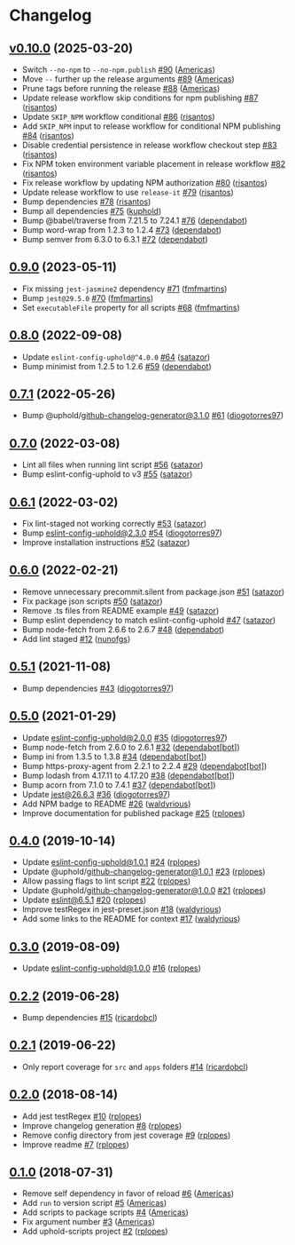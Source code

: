 # Changelog

## [v0.10.0](https://github.com/uphold/uphold-scripts/releases/tag/v0.10.0) (2025-03-20)
- Switch `--no-npm` to `--no-npm.publish` [\#90](https://github.com/uphold/uphold-scripts/pull/90) ([Americas](https://github.com/Americas))
- Move `--` further up the release arguments [\#89](https://github.com/uphold/uphold-scripts/pull/89) ([Americas](https://github.com/Americas))
- Prune tags before running the release [\#88](https://github.com/uphold/uphold-scripts/pull/88) ([Americas](https://github.com/Americas))
- Update release workflow skip conditions for npm publishing [\#87](https://github.com/uphold/uphold-scripts/pull/87) ([risantos](https://github.com/risantos))
- Update `SKIP_NPM` workflow conditional [\#86](https://github.com/uphold/uphold-scripts/pull/86) ([risantos](https://github.com/risantos))
- Add `SKIP_NPM` input to release workflow for conditional NPM publishing [\#84](https://github.com/uphold/uphold-scripts/pull/84) ([risantos](https://github.com/risantos))
- Disable credential persistence in release workflow checkout step [\#83](https://github.com/uphold/uphold-scripts/pull/83) ([risantos](https://github.com/risantos))
- Fix NPM token environment variable placement in release workflow [\#82](https://github.com/uphold/uphold-scripts/pull/82) ([risantos](https://github.com/risantos))
- Fix release workflow by updating NPM authorization [\#80](https://github.com/uphold/uphold-scripts/pull/80) ([risantos](https://github.com/risantos))
- Update release workflow to use `release-it` [\#79](https://github.com/uphold/uphold-scripts/pull/79) ([risantos](https://github.com/risantos))
- Bump dependencies [\#78](https://github.com/uphold/uphold-scripts/pull/78) ([risantos](https://github.com/risantos))
- Bump all dependencies [\#75](https://github.com/uphold/uphold-scripts/pull/75) ([kuphold](https://github.com/kuphold))
- Bump @babel/traverse from 7.21.5 to 7.24.1 [\#76](https://github.com/uphold/uphold-scripts/pull/76) ([dependabot](https://github.com/apps/dependabot))
- Bump word-wrap from 1.2.3 to 1.2.4 [\#73](https://github.com/uphold/uphold-scripts/pull/73) ([dependabot](https://github.com/apps/dependabot))
- Bump semver from 6.3.0 to 6.3.1 [\#72](https://github.com/uphold/uphold-scripts/pull/72) ([dependabot](https://github.com/apps/dependabot))

## [0.9.0](https://github.com/uphold/uphold-scripts/releases/tag/v0.9.0) (2023-05-11)
- Fix missing `jest-jasmine2` dependency [\#71](https://github.com/uphold/uphold-scripts/pull/71) ([fmfmartins](https://github.com/fmfmartins))
- Bump `jest@29.5.0` [\#70](https://github.com/uphold/uphold-scripts/pull/70) ([fmfmartins](https://github.com/fmfmartins))
- Set `executableFile` property for all scripts [\#68](https://github.com/uphold/uphold-scripts/pull/68) ([fmfmartins](https://github.com/fmfmartins))

## [0.8.0](https://github.com/uphold/uphold-scripts/releases/tag/v0.8.0) (2022-09-08)
- Update `eslint-config-uphold@^4.0.0` [\#64](https://github.com/uphold/uphold-scripts/pull/64) ([satazor](https://github.com/satazor))
- Bump minimist from 1.2.5 to 1.2.6 [\#59](https://github.com/uphold/uphold-scripts/pull/59) ([dependabot](https://github.com/apps/dependabot))

## [0.7.1](https://github.com/uphold/uphold-scripts/releases/tag/v0.7.1) (2022-05-26)
- Bump @uphold/github-changelog-generator@3.1.0 [\#61](https://github.com/uphold/uphold-scripts/pull/61) ([diogotorres97](https://github.com/diogotorres97))

## [0.7.0](https://github.com/uphold/uphold-scripts/releases/tag/v0.7.0) (2022-03-08)
- Lint all files when running lint script [\#56](https://github.com/uphold/uphold-scripts/pull/56) ([satazor](https://github.com/satazor))
- Bump eslint-config-uphold to v3 [\#55](https://github.com/uphold/uphold-scripts/pull/55) ([satazor](https://github.com/satazor))

## [0.6.1](https://github.com/uphold/uphold-scripts/releases/tag/v0.6.1) (2022-03-02)
- Fix lint-staged not working correctly [\#53](https://github.com/uphold/uphold-scripts/pull/53) ([satazor](https://github.com/satazor))
- Bump eslint-config-uphold@2.3.0 [\#54](https://github.com/uphold/uphold-scripts/pull/54) ([diogotorres97](https://github.com/diogotorres97))
- Improve installation instructions [\#52](https://github.com/uphold/uphold-scripts/pull/52) ([satazor](https://github.com/satazor))

## [0.6.0](https://github.com/uphold/uphold-scripts/releases/tag/v0.6.0) (2022-02-21)
- Remove unnecessary precommit.silent from package.json [\#51](https://github.com/uphold/uphold-scripts/pull/51) ([satazor](https://github.com/satazor))
- Fix package json scripts [\#50](https://github.com/uphold/uphold-scripts/pull/50) ([satazor](https://github.com/satazor))
- Remove .ts files from README example [\#49](https://github.com/uphold/uphold-scripts/pull/49) ([satazor](https://github.com/satazor))
- Bump eslint dependency to match eslint-config-uphold [\#47](https://github.com/uphold/uphold-scripts/pull/47) ([satazor](https://github.com/satazor))
- Bump node-fetch from 2.6.6 to 2.6.7 [\#48](https://github.com/uphold/uphold-scripts/pull/48) ([dependabot](https://github.com/apps/dependabot))
- Add lint staged [\#12](https://github.com/uphold/uphold-scripts/pull/12) ([nunofgs](https://github.com/nunofgs))

## [0.5.1](https://github.com/uphold/uphold-scripts/releases/tag/v0.5.1) (2021-11-08)
- Bump dependencies [\#43](https://github.com/uphold/uphold-scripts/pull/43) ([diogotorres97](https://github.com/diogotorres97))

## [0.5.0](https://github.com/uphold/uphold-scripts/releases/tag/v0.5.0) (2021-01-29)
- Update eslint-config-uphold@2.0.0 [\#35](https://github.com/uphold/uphold-scripts/pull/35) ([diogotorres97](https://github.com/diogotorres97))
- Bump node-fetch from 2.6.0 to 2.6.1 [\#32](https://github.com/uphold/uphold-scripts/pull/32) ([dependabot[bot]](https://github.com/apps/dependabot))
- Bump ini from 1.3.5 to 1.3.8 [\#34](https://github.com/uphold/uphold-scripts/pull/34) ([dependabot[bot]](https://github.com/apps/dependabot))
- Bump https-proxy-agent from 2.2.1 to 2.2.4 [\#29](https://github.com/uphold/uphold-scripts/pull/29) ([dependabot[bot]](https://github.com/apps/dependabot))
- Bump lodash from 4.17.11 to 4.17.20 [\#38](https://github.com/uphold/uphold-scripts/pull/38) ([dependabot[bot]](https://github.com/apps/dependabot))
- Bump acorn from 7.1.0 to 7.4.1 [\#37](https://github.com/uphold/uphold-scripts/pull/37) ([dependabot[bot]](https://github.com/apps/dependabot))
- Update jest@26.6.3 [\#36](https://github.com/uphold/uphold-scripts/pull/36) ([diogotorres97](https://github.com/diogotorres97))
- Add NPM badge to README [\#26](https://github.com/uphold/uphold-scripts/pull/26) ([waldyrious](https://github.com/waldyrious))
- Improve documentation for published package [\#25](https://github.com/uphold/uphold-scripts/pull/25) ([rplopes](https://github.com/rplopes))

## [0.4.0](https://github.com/uphold/uphold-scripts/releases/tag/v0.4.0) (2019-10-14)
- Update eslint-config-uphold@1.0.1 [\#24](https://github.com/uphold/uphold-scripts/pull/24) ([rplopes](https://github.com/rplopes))
- Update @uphold/github-changelog-generator@1.0.1 [\#23](https://github.com/uphold/uphold-scripts/pull/23) ([rplopes](https://github.com/rplopes))
- Allow passing flags to lint script [\#22](https://github.com/uphold/uphold-scripts/pull/22) ([rplopes](https://github.com/rplopes))
- Update @uphold/github-changelog-generator@1.0.0 [\#21](https://github.com/uphold/uphold-scripts/pull/21) ([rplopes](https://github.com/rplopes))
- Update eslint@6.5.1 [\#20](https://github.com/uphold/uphold-scripts/pull/20) ([rplopes](https://github.com/rplopes))
- Improve testRegex in jest-preset.json [\#18](https://github.com/uphold/uphold-scripts/pull/18) ([waldyrious](https://github.com/waldyrious))
- Add some links to the README for context [\#17](https://github.com/uphold/uphold-scripts/pull/17) ([waldyrious](https://github.com/waldyrious))

## [0.3.0](https://github.com/uphold/uphold-scripts/releases/tag/v0.3.0) (2019-08-09)
- Update eslint-config-uphold@1.0.0 [\#16](https://github.com/uphold/uphold-scripts/pull/16) ([rplopes](https://github.com/rplopes))

## [0.2.2](https://github.com/uphold/uphold-scripts/releases/tag/v0.2.2) (2019-06-28)
- Bump dependencies [\#15](https://github.com/uphold/uphold-scripts/pull/15) ([ricardobcl](https://github.com/ricardobcl))

## [0.2.1](https://github.com/uphold/uphold-scripts/releases/tag/v0.2.1) (2019-06-22)
- Only report coverage for `src` and `apps` folders [\#14](https://github.com/uphold/uphold-scripts/pull/14) ([ricardobcl](https://github.com/ricardobcl))

## [0.2.0](https://github.com/uphold/uphold-scripts/releases/tag/v0.2.0) (2018-08-14)
- Add jest testRegex [\#10](https://github.com/uphold/uphold-scripts/pull/10) ([rplopes](https://github.com/rplopes))
- Improve changelog generation [\#8](https://github.com/uphold/uphold-scripts/pull/8) ([rplopes](https://github.com/rplopes))
- Remove config directory from jest coverage [\#9](https://github.com/uphold/uphold-scripts/pull/9) ([rplopes](https://github.com/rplopes))
- Improve readme [\#7](https://github.com/uphold/uphold-scripts/pull/7) ([rplopes](https://github.com/rplopes))

## [0.1.0](https://github.com/uphold/uphold-scripts/releases/tag/v0.1.0) (2018-07-31)
- Remove self dependency in favor of reload [\#6](https://github.com/uphold/uphold-scripts/pull/6) ([Americas](https://github.com/Americas))
- Add `run` to version script [\#5](https://github.com/uphold/uphold-scripts/pull/5) ([Americas](https://github.com/Americas))
- Add scripts to package scripts [\#4](https://github.com/uphold/uphold-scripts/pull/4) ([Americas](https://github.com/Americas))
- Fix argument number [\#3](https://github.com/uphold/uphold-scripts/pull/3) ([Americas](https://github.com/Americas))
- Add uphold-scripts project [\#2](https://github.com/uphold/uphold-scripts/pull/2) ([rplopes](https://github.com/rplopes))
